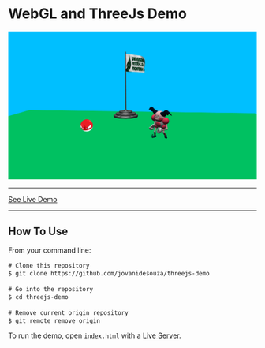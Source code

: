 # WebGL and ThreeJs Demo

![Image](demo.gif)

---

[See Live Demo](https://jovanidesouza.github.io/threejs-demo/)

---

## How To Use
From your command line:
```
# Clone this repository
$ git clone https://github.com/jovanidesouza/threejs-demo

# Go into the repository
$ cd threejs-demo

# Remove current origin repository
$ git remote remove origin

```

To run the demo, open `index.html` with a [Live Server](https://marketplace.visualstudio.com/items?itemName=ritwickdey.LiveServer).

